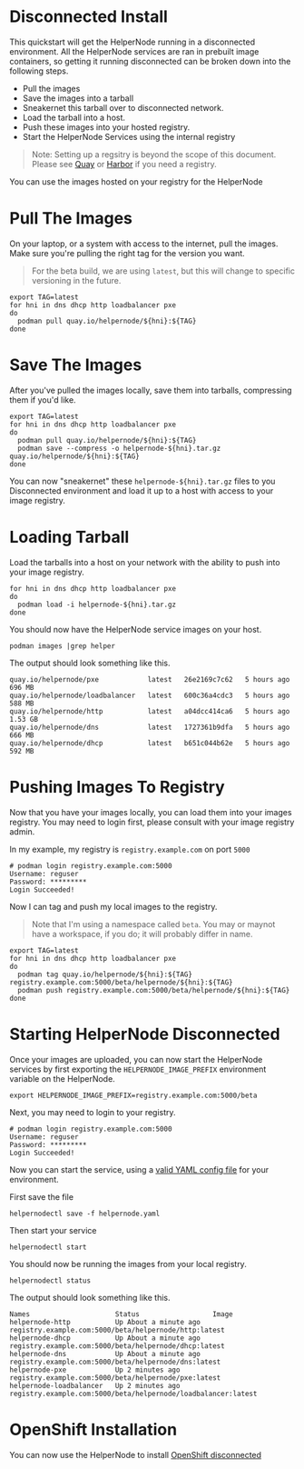 # Disconnected Install

This quickstart will get the HelperNode running in a disconnected environment. All the HelperNode services are ran in prebuilt image containers, so getting it running disconnected can be broken down into the following steps.

* Pull the images
* Save the images into a tarball
* Sneakernet this tarball over to disconnected network.
* Load the tarball into a host.
* Push these images into your hosted registry.
* Start the HelperNode Services using the internal registry

> Note: Setting up a regsitry is beyond the scope of this document. Please
> see [Quay](https://www.projectquay.io/) or [Harbor](https://goharbor.io/)
> if you need a registry.

You can use the images hosted on your registry for the HelperNode

# Pull The Images

On your laptop, or a system with access to the internet, pull the
images. Make sure you're pulling the right tag for the version
you want.

> For the beta build, we are using `latest`, but this will change to
> specific versioning in the future.

```shell
export TAG=latest
for hni in dns dhcp http loadbalancer pxe
do
  podman pull quay.io/helpernode/${hni}:${TAG}
done
```

# Save The Images

After you've pulled the images locally, save them into tarballs,
compressing them if you'd like.

```shell
export TAG=latest
for hni in dns dhcp http loadbalancer pxe
do
  podman pull quay.io/helpernode/${hni}:${TAG}
  podman save --compress -o helpernode-${hni}.tar.gz quay.io/helpernode/${hni}:${TAG} 
done
```

You can now "sneakernet" these `helpernode-${hni}.tar.gz` files to you
Disconnected environment and load it up to a host with access to your
image registry.

# Loading Tarball

Load the tarballs into a host on your network with the
ability to push into your image registry.

```shell
for hni in dns dhcp http loadbalancer pxe
do
  podman load -i helpernode-${hni}.tar.gz
done
```

You should now have the HelperNode service images on your host.

```shell
podman images |grep helper
```

The output should look something like this.

```
quay.io/helpernode/pxe            latest   26e2169c7c62   5 hours ago    696 MB
quay.io/helpernode/loadbalancer   latest   600c36a4cdc3   5 hours ago    588 MB
quay.io/helpernode/http           latest   a04dcc414ca6   5 hours ago    1.53 GB
quay.io/helpernode/dns            latest   1727361b9dfa   5 hours ago    666 MB
quay.io/helpernode/dhcp           latest   b651c044b62e   5 hours ago    592 MB
```

# Pushing Images To Registry

Now that you have your images locally, you can load them into your images
registry. You may need to login first, please consult with your image
registry admin.

In my example, my registry is `registry.example.com` on port `5000`

```shell
# podman login registry.example.com:5000
Username: reguser
Password: *********
Login Succeeded!
```

Now I can tag and push my local images to the registry.

> Note that I'm using a namespace called `beta`. You may or maynot have
> a workspace, if you do; it will probably differ in name.

```shell
export TAG=latest
for hni in dns dhcp http loadbalancer pxe
do
  podman tag quay.io/helpernode/${hni}:${TAG}  registry.example.com:5000/beta/helpernode/${hni}:${TAG}
  podman push registry.example.com:5000/beta/helpernode/${hni}:${TAG}
done
```

# Starting HelperNode Disconnected

Once your images are uploaded, you can now start the HelperNode services
by first exporting the `HELPERNODE_IMAGE_PREFIX` environment variable
on the HelperNode.

```shell
export HELPERNODE_IMAGE_PREFIX=registry.example.com:5000/beta
```

Next, you may need to login to your registry.

```shell
# podman login registry.example.com:5000
Username: reguser
Password: *********
Login Succeeded!
```

Now you can start the service, using a [valid YAML config file](yaml-file-forward.md) for
your environment.

First save the file

```shell
helpernodectl save -f helpernode.yaml
```

Then start your service

```shell
helpernodectl start
```

You should now be running the images from your local registry.

```shell
helpernodectl status
```

The output should look something like this.

```shell
Names                     Status                  Image
helpernode-http           Up About a minute ago   registry.example.com:5000/beta/helpernode/http:latest
helpernode-dhcp           Up About a minute ago   registry.example.com:5000/beta/helpernode/dhcp:latest
helpernode-dns            Up About a minute ago   registry.example.com:5000/beta/helpernode/dns:latest
helpernode-pxe            Up 2 minutes ago        registry.example.com:5000/beta/helpernode/pxe:latest
helpernode-loadbalancer   Up 2 minutes ago        registry.example.com:5000/beta/helpernode/loadbalancer:latest
```

# OpenShift Installation

You can now use the HelperNode to install [OpenShift disconnected](https://docs.openshift.com/container-platform/4.6/installing/installing_bare_metal/installing-restricted-networks-bare-metal.html)
